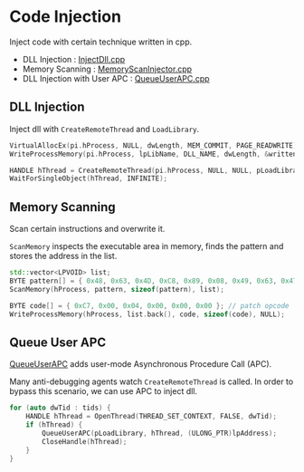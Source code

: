# Code Injection

Inject code with certain technique written in cpp.

- DLL Injection : [InjectDll.cpp](./InjectDll.cpp)
- Memory Scanning : [MemoryScanInjector.cpp](./MemoryScanInjector.cpp)
- DLL Injection with User APC : [QueueUserAPC.cpp](./QueueUserAPC.cpp)

## DLL Injection

Inject dll with `CreateRemoteThread` and `LoadLibrary`.

```cpp
VirtualAllocEx(pi.hProcess, NULL, dwLength, MEM_COMMIT, PAGE_READWRITE);
WriteProcessMemory(pi.hProcess, lpLibName, DLL_NAME, dwLength, &written);

HANDLE hThread = CreateRemoteThread(pi.hProcess, NULL, NULL, pLoadLibraryW, lpLibName, NULL, NULL);
WaitForSingleObject(hThread, INFINITE);
```

## Memory Scanning

Scan certain instructions and overwrite it.

`ScanMemory` inspects the executable area in memory, finds the pattern and stores the address in the list.

```cpp
std::vector<LPVOID> list;
BYTE pattern[] = { 0x48, 0x63, 0x4D, 0xC8, 0x89, 0x08, 0x49, 0x63, 0x47, 0x50 }; //target opcode
ScanMemory(hProcess, pattern, sizeof(pattern), list);

BYTE code[] = { 0xC7, 0x00, 0x04, 0x00, 0x00, 0x00 }; // patch opcode
WriteProcessMemory(hProcess, list.back(), code, sizeof(code), NULL);
```

## Queue User APC

[QueueUserAPC](https://msdn.microsoft.com/ko-kr/library/windows/desktop/ms684954) adds user-mode Asynchronous Procedure Call (APC).

Many anti-debugging agents watch `CreateRemoteThread` is called. In order to bypass this scenario, we can use APC to inject dll.

```cpp
for (auto dwTid : tids) {
	HANDLE hThread = OpenThread(THREAD_SET_CONTEXT, FALSE, dwTid);
	if (hThread) {
		QueueUserAPC(pLoadLibrary, hThread, (ULONG_PTR)lpAddress);
		CloseHandle(hThread);
	}
}
```
